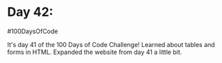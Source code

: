 # Day 42:
#100DaysOfCode

It's day 41 of the 100 Days of Code Challenge! Learned about tables and forms in HTML. Expanded the website from day 41 a little bit.